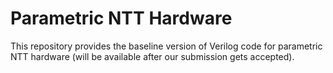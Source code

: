 # Parametric NTT Hardware

This repository provides the baseline version of Verilog code for parametric NTT hardware (will be available after our submission gets accepted).
